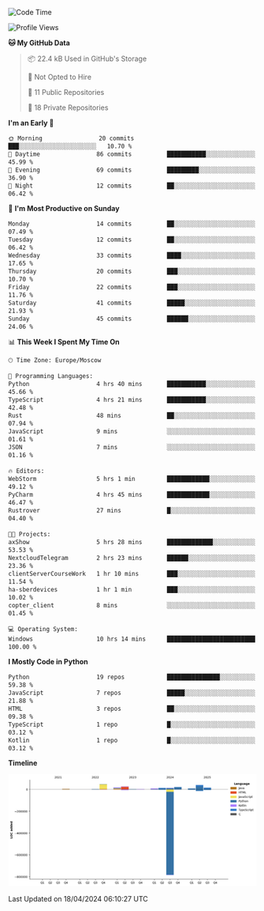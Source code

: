 <!--START_SECTION:waka-->
![Code Time](http://img.shields.io/badge/Code%20Time-264%20hrs%2032%20mins-blue)

![Profile Views](http://img.shields.io/badge/Profile%20Views-0-blue)

**🐱 My GitHub Data** 

> 📦 22.4 kB Used in GitHub's Storage 
 > 
> 🚫 Not Opted to Hire
 > 
> 📜 11 Public Repositories 
 > 
> 🔑 18 Private Repositories 
 > 
**I'm an Early 🐤** 

```text
🌞 Morning                20 commits          ███░░░░░░░░░░░░░░░░░░░░░░   10.70 % 
🌆 Daytime                86 commits          ███████████░░░░░░░░░░░░░░   45.99 % 
🌃 Evening                69 commits          █████████░░░░░░░░░░░░░░░░   36.90 % 
🌙 Night                  12 commits          ██░░░░░░░░░░░░░░░░░░░░░░░   06.42 % 
```
📅 **I'm Most Productive on Sunday** 

```text
Monday                   14 commits          ██░░░░░░░░░░░░░░░░░░░░░░░   07.49 % 
Tuesday                  12 commits          ██░░░░░░░░░░░░░░░░░░░░░░░   06.42 % 
Wednesday                33 commits          ████░░░░░░░░░░░░░░░░░░░░░   17.65 % 
Thursday                 20 commits          ███░░░░░░░░░░░░░░░░░░░░░░   10.70 % 
Friday                   22 commits          ███░░░░░░░░░░░░░░░░░░░░░░   11.76 % 
Saturday                 41 commits          █████░░░░░░░░░░░░░░░░░░░░   21.93 % 
Sunday                   45 commits          ██████░░░░░░░░░░░░░░░░░░░   24.06 % 
```


📊 **This Week I Spent My Time On** 

```text
🕑︎ Time Zone: Europe/Moscow

💬 Programming Languages: 
Python                   4 hrs 40 mins       ███████████░░░░░░░░░░░░░░   45.66 % 
TypeScript               4 hrs 21 mins       ███████████░░░░░░░░░░░░░░   42.48 % 
Rust                     48 mins             ██░░░░░░░░░░░░░░░░░░░░░░░   07.94 % 
JavaScript               9 mins              ░░░░░░░░░░░░░░░░░░░░░░░░░   01.61 % 
JSON                     7 mins              ░░░░░░░░░░░░░░░░░░░░░░░░░   01.16 % 

🔥 Editors: 
WebStorm                 5 hrs 1 min         ████████████░░░░░░░░░░░░░   49.12 % 
PyCharm                  4 hrs 45 mins       ████████████░░░░░░░░░░░░░   46.47 % 
Rustrover                27 mins             █░░░░░░░░░░░░░░░░░░░░░░░░   04.40 % 

🐱‍💻 Projects: 
axShow                   5 hrs 28 mins       █████████████░░░░░░░░░░░░   53.53 % 
NextcloudTelegram        2 hrs 23 mins       ██████░░░░░░░░░░░░░░░░░░░   23.36 % 
clientServerCourseWork   1 hr 10 mins        ███░░░░░░░░░░░░░░░░░░░░░░   11.54 % 
ha-sberdevices           1 hr 1 min          ███░░░░░░░░░░░░░░░░░░░░░░   10.02 % 
copter_client            8 mins              ░░░░░░░░░░░░░░░░░░░░░░░░░   01.45 % 

💻 Operating System: 
Windows                  10 hrs 14 mins      █████████████████████████   100.00 % 
```

**I Mostly Code in Python** 

```text
Python                   19 repos            ███████████████░░░░░░░░░░   59.38 % 
JavaScript               7 repos             █████░░░░░░░░░░░░░░░░░░░░   21.88 % 
HTML                     3 repos             ██░░░░░░░░░░░░░░░░░░░░░░░   09.38 % 
TypeScript               1 repo              █░░░░░░░░░░░░░░░░░░░░░░░░   03.12 % 
Kotlin                   1 repo              █░░░░░░░░░░░░░░░░░░░░░░░░   03.12 % 
```



**Timeline**

![Lines of Code chart](https://raw.githubusercontent.com/adlemx/adlemx/main/assets/bar_graph.png)


 Last Updated on 18/04/2024 06:10:27 UTC
<!--END_SECTION:waka-->

